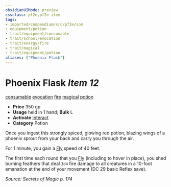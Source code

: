 ```yaml
---
obsidianUIMode: preview
cssclass: pf2e,pf2e-item
tags:
- imported/compendium/src/pf2e/som
- equipment/potion
- trait/equipment/consumable
- trait/school/evocation
- trait/energy/fire
- trait/magical
- trait/equipment/potion
aliases: ["Phoenix Flask"]
---
```

# Phoenix Flask *Item 12*  
[consumable](consumable.md)  [evocation](evocation.md)  [fire](fire.md)  [magical](magical.md)  [potion](potion.md)  

- **Price** 350 gp
- **Usage** held in 1 hand; **Bulk** L
- **Activate** [Interact](interact.md)
- **Category** Potion

Once you ingest this strongly spiced, glowing red potion, blazing wings of a phoenix sprout from your back and carry you through the air.

For 1 minute, you gain a [Fly](rules/actions/fly.md) speed of 40 feet.

The first time each round that you [Fly](rules/actions/fly.md) (including to hover in place), you shed burning feathers that deal `3d4` fire damage to all creatures in a 10-foot emanation at the end of your movement (DC 29 basic Reflex save).

*Source: Secrets of Magic p. 174*